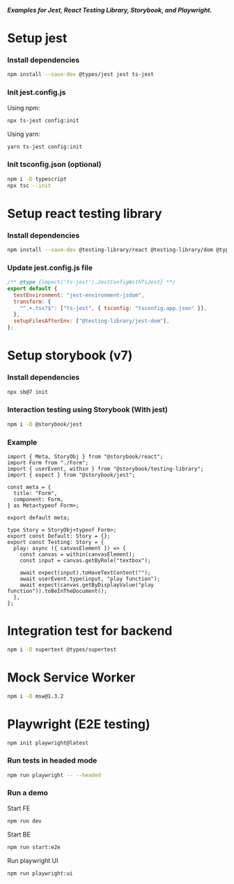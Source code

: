 **_Examples for Jest, React Testing Library, Storybook, and Playwright._**

# Setup jest

### Install dependencies

```bash
npm install --save-dev @types/jest jest ts-jest
```

### Init jest.config.js

Using npm:

```bash
npx ts-jest config:init
```

Using yarn:

```bash
yarn ts-jest config:init
```

### Init tsconfig.json (optional)

```bash
npm i -D typescript
npx tsc --init
```

# Setup react testing library

### Install dependencies

```bash
npm install --save-dev @testing-library/react @testing-library/dom @types/react @types/react-dom @testing-library/jest-dom @testing-library/user-event
```

### Update jest.config.js file

```js
/** @type {import('ts-jest').JestConfigWithTsJest} **/
export default {
  testEnvironment: "jest-environment-jsdom",
  transform: {
    "^.+.tsx?$": ["ts-jest", { tsconfig: "tsconfig.app.json" }],
  },
  setupFilesAfterEnv: ["@testing-library/jest-dom"],
};
```

# Setup storybook (v7)

### Install dependencies

```bash
npx sb@7 init
```

### Interaction testing using Storybook (With jest)

```bash
npm i -D @storybook/jest
```

### Example

```tsx
import { Meta, StoryObj } from "@storybook/react";
import Form from "./Form";
import { userEvent, within } from "@storybook/testing-library";
import { expect } from "@storybook/jest";

const meta = {
  title: "Form",
  component: Form,
} as Meta<typeof Form>;

export default meta;

type Story = StoryObj<typeof Form>;
export const Default: Story = {};
export const Testing: Story = {
  play: async ({ canvasElement }) => {
    const canvas = within(canvasElement);
    const input = canvas.getByRole("textbox");

    await expect(input).toHaveTextContent("");
    await userEvent.type(input, "play function");
    await expect(canvas.getByDisplayValue("play function")).toBeInTheDocument();
  },
};
```

# Integration test for backend

```bash
npm i -D supertest @types/supertest
```

# Mock Service Worker

```bash
npm i -D msw@1.3.2
```

# Playwright (E2E testing)

```bash
npm init playwright@latest
```

### Run tests in headed mode

```bash
npm run playwright -- --headed
```

### Run a demo

Start FE

```bash
npm run dev
```

Start BE

```bash
npm run start:e2e
```

Run playwright UI

```bash
npm run playwright:ui
```

